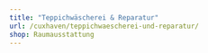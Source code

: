 ```yaml
---
title: "Teppichwäscherei & Reparatur"
url: /cuxhaven/teppichwaescherei-und-reparatur/
shop: Raumausstattung
---
```

